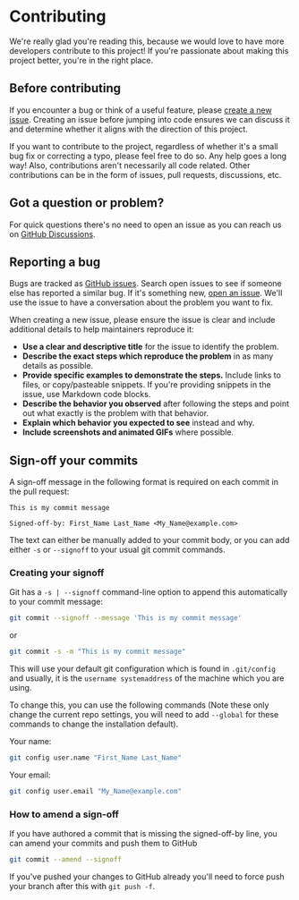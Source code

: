 # Contributing

We're really glad you're reading this, because we would love to have more developers contribute to this project! If you're passionate about making this project better, you're in the right place.

## Before contributing

If you encounter a bug or think of a useful feature, please [create a new issue](https://github.com/makerdiary/ncs-playground/issues/new). Creating an issue before jumping into code ensures we can discuss it and determine whether it aligns with the direction of this project.

If you want to contribute to the project, regardless of whether it's a small bug fix or correcting a typo, please feel free to do so. Any help goes a long way! Also, contributions aren't necessarily all code related. Other contributions can be in the form of issues, pull requests, discussions, etc.

## Got a question or problem?

For quick questions there's no need to open an issue as you can reach us on [GitHub Discussions](https://github.com/makerdiary/ncs-playground/discussions).

## Reporting a bug

Bugs are tracked as [GitHub issues](https://github.com/makerdiary/ncs-playground/issues). Search open issues to see if someone else has reported a similar bug. If it's something new, [open an issue](https://github.com/makerdiary/ncs-playground/issues/new). We'll use the issue to have a conversation about the problem you want to fix.

When creating a new issue, please ensure the issue is clear and include additional details to help maintainers reproduce it:

* **Use a clear and descriptive title** for the issue to identify the problem.
* **Describe the exact steps which reproduce the problem** in as many details as possible.
* **Provide specific examples to demonstrate the steps.** Include links to files, or copy/pasteable snippets. If you're providing snippets in the issue, use Markdown code blocks.
* **Describe the behavior you observed** after following the steps and point out what exactly is the problem with that behavior.
* **Explain which behavior you expected to see** instead and why.
* **Include screenshots and animated GIFs** where possible.

## Sign-off your commits

A sign-off message in the following format is required on each commit in the pull request:

``` { .text .no-copy linenums="1" }
This is my commit message

Signed-off-by: First_Name Last_Name <My_Name@example.com>
```

The text can either be manually added to your commit body, or you can add either `-s` or `--signoff` to your usual git commit commands.

### Creating your signoff

Git has a `-s | --signoff` command-line option to append this automatically to your commit message:

``` bash linenums="1"
git commit --signoff --message 'This is my commit message'
```

or

``` bash linenums="1"
git commit -s -m "This is my commit message"
```

This will use your default git configuration which is found in `.git/config` and usually, it is the `username systemaddress` of the machine which you are using.

To change this, you can use the following commands (Note these only change the current repo settings, you will need to add `--global` for these commands to change the installation default).

Your name:

``` bash linenums="1"
git config user.name "First_Name Last_Name"
```

Your email:

``` bash linenums="1"
git config user.email "My_Name@example.com"
```

### How to amend a sign-off

If you have authored a commit that is missing the signed-off-by line, you can amend your commits and push them to GitHub

``` bash linenums="1"
git commit --amend --signoff
```

If you've pushed your changes to GitHub already you'll need to force push your branch after this with `git push -f`.
